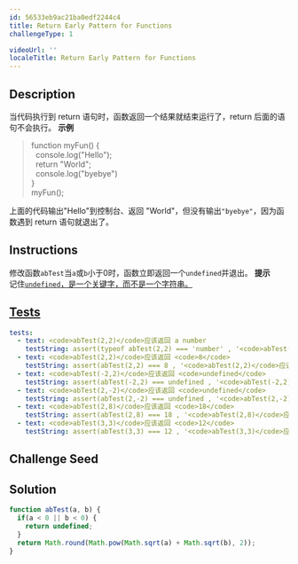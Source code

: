 ```yaml
---
id: 56533eb9ac21ba0edf2244c4
title: Return Early Pattern for Functions
challengeType: 1

videoUrl: ''
localeTitle: Return Early Pattern for Functions
---
```


## Description
<section id='description'>
当代码执行到 return 语句时，函数返回一个结果就结束运行了，return 后面的语句不会执行。
<strong>示例</strong>
<blockquote>function myFun() {<br>&nbsp;&nbsp;console.log("Hello");<br>&nbsp;&nbsp;return "World";<br>&nbsp;&nbsp;console.log("byebye")<br>}<br>myFun();</blockquote>
上面的代码输出"Hello"到控制台、返回 "World"，但没有输出<code>"byebye"</code>，因为函数遇到 return 语句就退出了。
</section>

## Instructions
<section id='instructions'>
修改函数<code>abTest</code>当<code>a</code>或<code>b</code>小于0时，函数立即返回一个<code>undefined</code>并退出。
<strong>提示</strong><br>记住<a href='http://www.freecodecamp.one/challenges/understanding-uninitialized-variables' target='_blank'><code>undefined</code>，是一个关键字，而不是一个字符串。
</section>

## Tests
<section id='tests'>

```yml
tests:
  - text: <code>abTest(2,2)</code>应该返回 a number
    testString: assert(typeof abTest(2,2) === 'number' , '<code>abTest(2,2)</code>应该返回 a number');
  - text: <code>abTest(2,2)</code>应该返回 <code>8</code>
    testString: assert(abTest(2,2) === 8 , '<code>abTest(2,2)</code>应该返回 <code>8</code>');
  - text: <code>abTest(-2,2)</code>应该返回 <code>undefined</code>
    testString: assert(abTest(-2,2) === undefined , '<code>abTest(-2,2)</code>应该返回 <code>undefined</code>');
  - text: <code>abTest(2,-2)</code>应该返回 <code>undefined</code>
    testString: assert(abTest(2,-2) === undefined , '<code>abTest(2,-2)</code>应该返回 <code>undefined</code>');
  - text: <code>abTest(2,8)</code>应该返回 <code>18</code>
    testString: assert(abTest(2,8) === 18 , '<code>abTest(2,8)</code>应该返回 <code>18</code>');
  - text: <code>abTest(3,3)</code>应该返回 <code>12</code>
    testString: assert(abTest(3,3) === 12 , '<code>abTest(3,3)</code>应该返回 <code>12</code>');

```

</section>

## Challenge Seed
<section id='challengeSeed'>















</section>

## Solution
<section id='solution'>

```js
function abTest(a, b) {
  if(a < 0 || b < 0) {
    return undefined;
  } 
  return Math.round(Math.pow(Math.sqrt(a) + Math.sqrt(b), 2));
}
```

</section>
              
